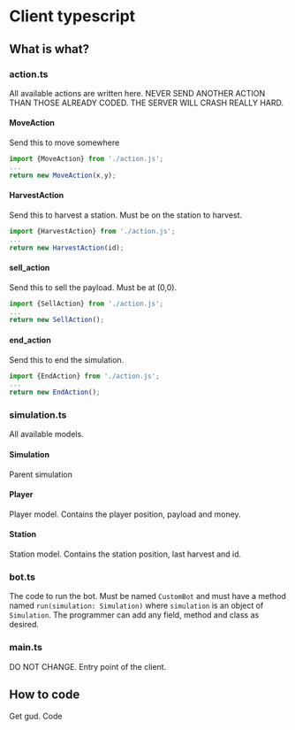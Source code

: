 # Client typescript

## What is what?

### action.ts

All available actions are written here.
NEVER SEND ANOTHER ACTION THAN THOSE ALREADY CODED.
THE SERVER WILL CRASH REALLY HARD.

#### MoveAction

Send this to move somewhere

```ts
import {MoveAction} from './action.js';
...
return new MoveAction(x,y);
```

#### HarvestAction

Send this to harvest a station.
Must be on the station to harvest.

```ts
import {HarvestAction} from './action.js';
...
return new HarvestAction(id);
```

#### sell_action

Send this to sell the payload.
Must be at (0,0).

```ts
import {SellAction} from './action.js';
...
return new SellAction();
```

#### end_action

Send this to end the simulation.

```ts
import {EndAction} from './action.js';
...
return new EndAction();
```

### simulation.ts

All available models.

#### Simulation

Parent simulation

#### Player

Player model. Contains the player position, payload and money.

#### Station

Station model. Contains the station position, last harvest and id.

### bot.ts

The code to run the bot. Must be named `CustomBot` and must have
a method named `run(simulation: Simulation)` where `simulation`
is an object of `Simulation`. The programmer can add any field,
method and class as desired.

### main.ts

DO NOT CHANGE. Entry point of the client.

## How to code

Get gud. Code